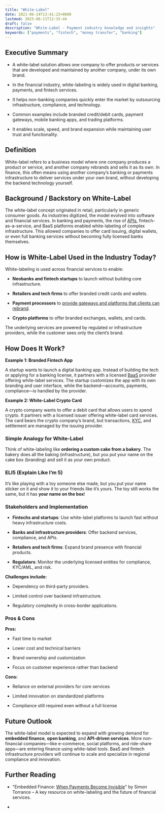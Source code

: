 ```yaml
---
title: "White-Label"
date: 2021-06-24T13:41:23+0000
lastmod: 2025-08-11T12:15:44
draft: false
description: "White-Label - Payment industry knowledge and insights"
keywords: ["payments", "fintech", "money transfer", "banking"]
---
```


## Executive Summary

- A white-label solution allows one company to offer products or services that are developed and maintained by another company, under its own brand.

- In the financial industry, white-labeling is widely used in digital banking, payments, and fintech services.

- It helps non-banking companies quickly enter the market by outsourcing infrastructure, compliance, and technology.

- Common examples include branded credit/debit cards, payment gateways, mobile banking apps, and trading platforms.

- It enables scale, speed, and brand expansion while maintaining user trust and functionality.

## Definition 

White-label refers to a business model where one company produces a product or service, and another company rebrands and sells it as its own. In finance, this often means using another company’s banking or payments infrastructure to deliver services under your own brand, without developing the backend technology yourself.

## Background / Backstory on White-Label

The white-label concept originated in retail, particularly in generic consumer goods. As industries digitized, the model evolved into software and financial services. In banking and payments, the rise of [APIs](https://faisalkhanllc.xyz/resources/payments-wiki/a/application-programming-interface-api/), fintech-as-a-service, and BaaS platforms enabled white-labeling of complex infrastructure. This allowed companies to offer card issuing, digital wallets, or even full banking services without becoming fully licensed banks themselves.

## How is White-Label Used in the Industry Today?

White-labeling is used across financial services to enable:

- **Neobanks and fintech startups** to launch without building core infrastructure.

- **Retailers and tech firms** to offer branded credit cards and wallets.

- **Payment processors** to [provide gateways and platforms that clients can rebrand](https://faisalkhanllc.xyz/resources/payments-wiki/p/payment-processor/).

- **Crypto platforms** to offer branded exchanges, wallets, and cards.

The underlying services are powered by regulated or infrastructure providers, while the customer sees only the client’s brand.

## How Does It Work?

**Example 1: Branded Fintech App**

A startup wants to launch a digital banking app. Instead of building the tech or applying for a banking license, it partners with a licensed [BaaS](https://faisalkhanllc.xyz/resources/payments-wiki/b/banking-as-a-service-baas/) provider offering white-label services. The startup customizes the app with its own branding and user interface, while the backend—accounts, payments, compliance—is handled by the provider.

**Example 2: White-Label Crypto Card**

A crypto company wants to offer a debit card that allows users to spend crypto. It partners with a licensed issuer offering white-label card services. The card bears the crypto company’s brand, but transactions, [KYC](https://faisalkhanllc.xyz/resources/payments-wiki/k/know-your-customer-kyc/), and settlement are managed by the issuing provider.

### Simple Analogy for White-Label

Think of white-labeling like **ordering a custom cake from a bakery**. The bakery does all the baking (infrastructure), but you put your name on the cake box (branding) and sell it as your own product.

### ELI5 (Explain Like I’m 5)

It’s like playing with a toy someone else made, but you put your name sticker on it and show it to your friends like it’s yours. The toy still works the same, but it has **your name on the box**!

### Stakeholders and Implementation

- **Fintechs and startups**: Use white-label platforms to launch fast without heavy infrastructure costs.

- **Banks and infrastructure providers**: Offer backend services, compliance, and APIs.

- **Retailers and tech firms**: Expand brand presence with financial products.

- **Regulators**: Monitor the underlying licensed entities for compliance, KYC/AML, and risk.

**Challenges include:**

- Dependency on third-party providers.

- Limited control over backend infrastructure.

- Regulatory complexity in cross-border applications.

### Pros & Cons 

**Pros:**

- Fast time to market

- Lower cost and technical barriers

- Brand ownership and customization

- Focus on customer experience rather than backend

**Cons:**

- Reliance on external providers for core services

- Limited innovation on standardized platforms

- Compliance still required even without a full license

## Future Outlook

The white-label model is expected to expand with growing demand for **embedded finance**, **open banking**, and **API-driven services**. More non-financial companies—like e-commerce, social platforms, and ride-share apps—are entering finance using white-label tools. BaaS and fintech infrastructure providers will continue to scale and specialize in regional compliance and innovation.

## Further Reading

- "Embedded Finance: [When Payments Become Invisible](https://www.fintechtalents.com/wp-content/uploads/Embedded_Finance_keynote_-_Simon_Torrance_-_FTT_Fintech_Festival_London_15_Nov_2021.pdf)" by Simon Torrance – A key resource on white-labeling and the future of financial services.

-